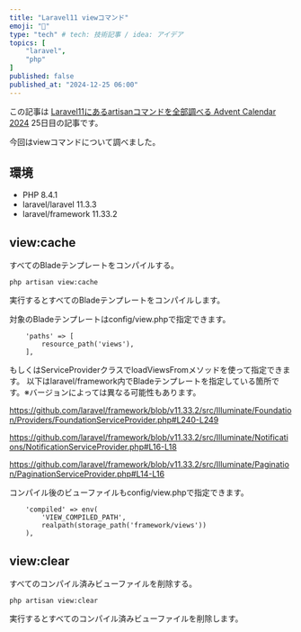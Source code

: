 ```yaml
---
title: "Laravel11 viewコマンド"
emoji: "🎉"
type: "tech" # tech: 技術記事 / idea: アイデア
topics: [
    "laravel",
    "php"
]
published: false
published_at: "2024-12-25 06:00"
---
```


この記事は [Laravel11にあるartisanコマンドを全部調べる Advent Calendar 2024](https://adventar.org/calendars/10674) 25日目の記事です。

今回はviewコマンドについて調べました。

## 環境

- PHP 8.4.1
- laravel/laravel 11.3.3
- laravel/framework 11.33.2

## view:cache

すべてのBladeテンプレートをコンパイルする。

```
php artisan view:cache
```

実行するとすべてのBladeテンプレートをコンパイルします。

対象のBladeテンプレートはconfig/view.phpで指定できます。

```php:config/view.php
    'paths' => [
        resource_path('views'),
    ],
```

もしくはServiceProviderクラスでloadViewsFromメソッドを使って指定できます。
以下はlaravel/framework内でBladeテンプレートを指定している箇所です。※バージョンによっては異なる可能性もあります。

https://github.com/laravel/framework/blob/v11.33.2/src/Illuminate/Foundation/Providers/FoundationServiceProvider.php#L240-L249

https://github.com/laravel/framework/blob/v11.33.2/src/Illuminate/Notifications/NotificationServiceProvider.php#L16-L18

https://github.com/laravel/framework/blob/v11.33.2/src/Illuminate/Pagination/PaginationServiceProvider.php#L14-L16


コンパイル後のビューファイルもconfig/view.phpで指定できます。

```php:config/view.php
    'compiled' => env(
        'VIEW_COMPILED_PATH',
        realpath(storage_path('framework/views'))
    ),
```


## view:clear

すべてのコンパイル済みビューファイルを削除する。

```
php artisan view:clear
```

実行するとすべてのコンパイル済みビューファイルを削除します。

